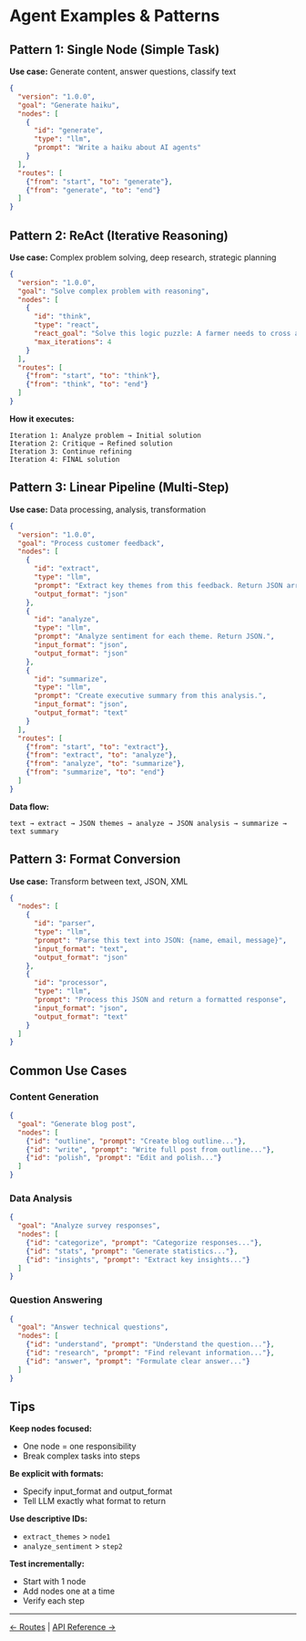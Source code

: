 # Agent Examples & Patterns

## Pattern 1: Single Node (Simple Task)

**Use case:** Generate content, answer questions, classify text

```json
{
  "version": "1.0.0",
  "goal": "Generate haiku",
  "nodes": [
    {
      "id": "generate",
      "type": "llm",
      "prompt": "Write a haiku about AI agents"
    }
  ],
  "routes": [
    {"from": "start", "to": "generate"},
    {"from": "generate", "to": "end"}
  ]
}
```

## Pattern 2: ReAct (Iterative Reasoning)

**Use case:** Complex problem solving, deep research, strategic planning

```json
{
  "version": "1.0.0",
  "goal": "Solve complex problem with reasoning",
  "nodes": [
    {
      "id": "think",
      "type": "react",
      "react_goal": "Solve this logic puzzle: A farmer needs to cross a river with a fox, chicken, and grain. The boat can only carry one item at a time. Fox eats chicken if alone. Chicken eats grain if alone. How to get everything across?",
      "max_iterations": 4
    }
  ],
  "routes": [
    {"from": "start", "to": "think"},
    {"from": "think", "to": "end"}
  ]
}
```

**How it executes:**
```
Iteration 1: Analyze problem → Initial solution
Iteration 2: Critique → Refined solution
Iteration 3: Continue refining
Iteration 4: FINAL solution
```

## Pattern 3: Linear Pipeline (Multi-Step)

**Use case:** Data processing, analysis, transformation

```json
{
  "version": "1.0.0",
  "goal": "Process customer feedback",
  "nodes": [
    {
      "id": "extract",
      "type": "llm",
      "prompt": "Extract key themes from this feedback. Return JSON array.",
      "output_format": "json"
    },
    {
      "id": "analyze",
      "type": "llm",
      "prompt": "Analyze sentiment for each theme. Return JSON.",
      "input_format": "json",
      "output_format": "json"
    },
    {
      "id": "summarize",
      "type": "llm",
      "prompt": "Create executive summary from this analysis.",
      "input_format": "json",
      "output_format": "text"
    }
  ],
  "routes": [
    {"from": "start", "to": "extract"},
    {"from": "extract", "to": "analyze"},
    {"from": "analyze", "to": "summarize"},
    {"from": "summarize", "to": "end"}
  ]
}
```

**Data flow:**
```
text → extract → JSON themes → analyze → JSON analysis → summarize → text summary
```

## Pattern 3: Format Conversion

**Use case:** Transform between text, JSON, XML

```json
{
  "nodes": [
    {
      "id": "parser",
      "type": "llm",
      "prompt": "Parse this text into JSON: {name, email, message}",
      "input_format": "text",
      "output_format": "json"
    },
    {
      "id": "processor",
      "type": "llm",
      "prompt": "Process this JSON and return a formatted response",
      "input_format": "json",
      "output_format": "text"
    }
  ]
}
```

## Common Use Cases

### Content Generation
```json
{
  "goal": "Generate blog post",
  "nodes": [
    {"id": "outline", "prompt": "Create blog outline..."},
    {"id": "write", "prompt": "Write full post from outline..."},
    {"id": "polish", "prompt": "Edit and polish..."}
  ]
}
```

### Data Analysis
```json
{
  "goal": "Analyze survey responses",
  "nodes": [
    {"id": "categorize", "prompt": "Categorize responses..."},
    {"id": "stats", "prompt": "Generate statistics..."},
    {"id": "insights", "prompt": "Extract key insights..."}
  ]
}
```

### Question Answering
```json
{
  "goal": "Answer technical questions",
  "nodes": [
    {"id": "understand", "prompt": "Understand the question..."},
    {"id": "research", "prompt": "Find relevant information..."},
    {"id": "answer", "prompt": "Formulate clear answer..."}
  ]
}
```

## Tips

**Keep nodes focused:**
- One node = one responsibility
- Break complex tasks into steps

**Be explicit with formats:**
- Specify input_format and output_format
- Tell LLM exactly what format to return

**Use descriptive IDs:**
- `extract_themes` > `node1`
- `analyze_sentiment` > `step2`

**Test incrementally:**
- Start with 1 node
- Add nodes one at a time
- Verify each step

---

[← Routes](routes.md) | [API Reference →](../api-reference/rest-api.md)

